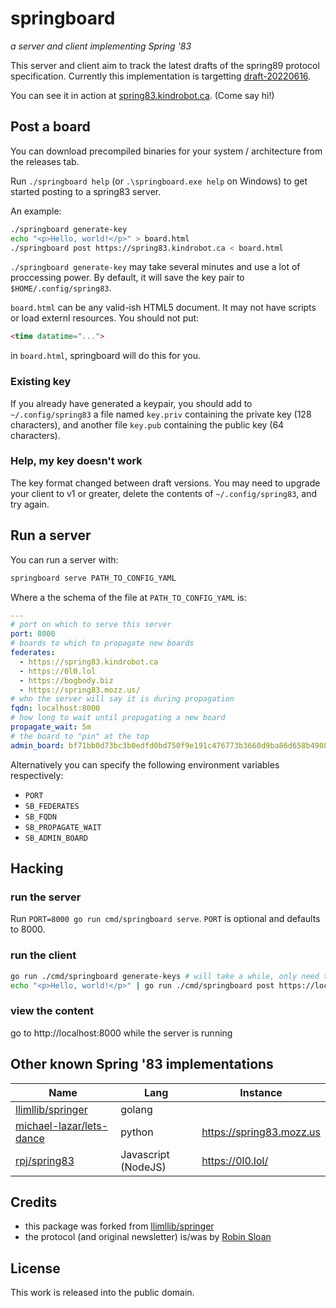 # springboard

_a server and client implementing Spring '83_

This server and client aim to track the latest drafts of the spring89 protocol specification.
Currently this implementation is targetting [draft-20220616](https://github.com/robinsloan/spring-83-spec/blob/main/draft-20220616.md).

You can see it in action at [spring83.kindrobot.ca](https://spring83.kindrobot.ca). (Come say hi!)

## Post a board

You can download precompiled binaries for your system / architecture from the releases tab.

Run `./springboard help` (or `.\springboard.exe help` on Windows) to get started posting to a spring83 server.

An example:

```bash
./springboard generate-key
echo "<p>Hello, world!</p>" > board.html
./springboard post https://spring83.kindrobot.ca < board.html
```

`./springboard generate-key` may take several minutes and use a lot of proccessing power.
By default, it will save the key pair to `$HOME/.config/spring83`. 

`board.html` can be any valid-ish HTML5 document. It may not have scripts or
load externl resources. You should not put:

```html
<time datatime="...">
```

in `board.html`, springboard will do this for you.

### Existing key

If you already have generated a keypair, you should add to `~/.config/spring83` a file named `key.priv` containing the private key (128 characters), and another file `key.pub` containing the public key (64 characters).

### Help, my key doesn't work

The key format changed between draft versions. You may need to upgrade your client to v1 or greater, delete the contents of `~/.config/spring83`, and try again.

## Run a server

You can run a server with:

```bash
springboard serve PATH_TO_CONFIG_YAML
```

Where a the schema of the file at `PATH_TO_CONFIG_YAML` is:

```yaml
---
# port on which to serve this server
port: 8000
# boards to which to propagate new boards
federates:
  - https://spring83.kindrobot.ca
  - https://0l0.lol
  - https://bogbody.biz
  - https://spring83.mozz.us/
# who the server will say it is during propagation
fqdn: localhost:8000
# how long to wait until propagating a new board
propagate_wait: 5m
# the board to "pin" at the top
admin_board: bf71bb0d73bc3b0edfd0bd750f9e191c476773b3660d9ba86d658b49083e0623
```

Alternatively you can specify the following environment variables respectively:

* `PORT`
* `SB_FEDERATES`
* `SB_FQDN`
* `SB_PROPAGATE_WAIT`
* `SB_ADMIN_BOARD`

## Hacking

### run the server

Run `PORT=8000 go run cmd/springboard serve`.  `PORT` is optional and defaults to 8000.

### run the client

```bash
go run ./cmd/springboard generate-keys # will take a while, only need to run once
echo "<p>Hello, world!</p>" | go run ./cmd/springboard post https://localhost:8000
```

### view the content

go to http://localhost:8000 while the server is running

## Other known Spring '83 implementations
| Name                       | Lang                | Instance                 |
| -------------------------- | ------------------- | -------------------------|
| [llimllib/springer]        | golang              |                          |
| [michael-lazar/lets-dance] | python              | https://spring83.mozz.us |
| [rpj/spring83]             | Javascript (NodeJS) | https://0l0.lol/         |

## Credits

- this package was forked from [llimllib/springer](https://github.com/llimllib/springer/)
- the protocol (and original newsletter) is/was by [Robin Sloan](https://www.robinsloan.com/lab/specifying-spring-83/)

## License

This work is released into the public domain.

[llimllib/springer]: https://github.com/llimllib/springer
[michael-lazar/lets-dance]: https://github.com/michael-lazar/lets-dance
[rpj/spring83]: https://github.com/rpj/spring83
